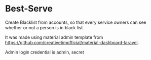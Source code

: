 # Best-Serve
Create Blacklist from accounts, so that every service owners can see whether or not a person is in black list

It was made using material admin template from https://github.com/creativetimofficial/material-dashboard-laravel.

Admin login credential is admin, secret

